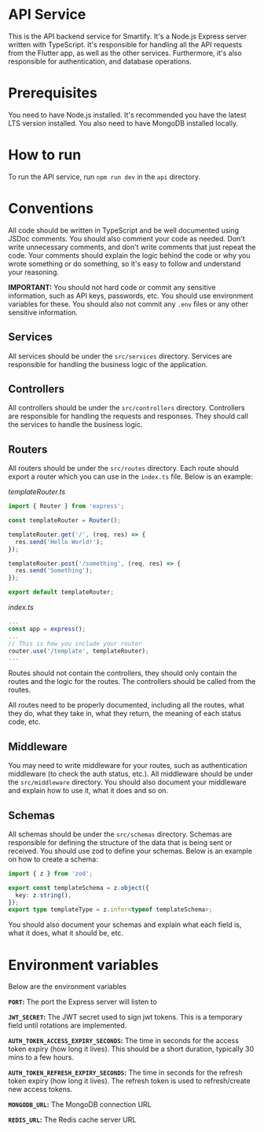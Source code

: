 # API Service

This is the API backend service for Smartify. It's a Node.js Express server written with TypeScript. It's responsible for handling all the API requests from the Flutter app, as well as the other services. Furthermore, it's also responsible for authentication, and database operations.

# Prerequisites

You need to have Node.js installed. It's recommended you have the latest LTS version installed. You also need to have MongoDB installed locally.

# How to run

To run the API service, run `npm run dev` in the `api` directory.

# Conventions

All code should be written in TypeScript and be well documented using JSDoc comments. You should also comment your code as needed. Don't write unnecessary comments, and don't write comments that just repeat the code. Your comments should explain the logic behind the code or why you wrote something or do something, so it's easy to follow and understand your reasoning.

**IMPORTANT:** You should not hard code or commit any sensitive information, such as API keys, passwords, etc. You should use environment variables for these. You should also not commit any `.env` files or any other sensitive information.

## Services

All services should be under the `src/services` directory. Services are responsible for handling the business logic of the application.

## Controllers

All controllers should be under the `src/controllers` directory. Controllers are responsible for handling the requests and responses. They should call the services to handle the business logic.

## Routers

All routers should be under the `src/routes` directory. Each route should export a router which you can use in the `index.ts` file. Below is an example:

_templateRouter.ts_

```typescript
import { Router } from 'express';

const templateRouter = Router();

templateRouter.get('/', (req, res) => {
  res.send('Hello World!');
});

templateRouter.post('/something', (req, res) => {
  res.send('Something');
});

export default templateRouter;
```

_index.ts_

```typescript
...
const app = express();
...
// This is how you include your router
router.use('/template', templateRouter);
...
```

Routes should not contain the controllers, they should only contain the routes and the logic for the routes. The controllers should be called from the routes.

All routes need to be properly documented, including all the routes, what they do, what they take in, what they return, the meaning of each status code, etc.

## Middleware

You may need to write middleware for your routes, such as authentication middleware (to check the auth status, etc.). All middleware should be under the `src/middleware` directory. You should also document your middleware and explain how to use it, what it does and so on.

## Schemas

All schemas should be under the `src/schemas` directory. Schemas are responsible for defining the structure of the data that is being sent or received. You should use zod to define your schemas. Below is an example on how to create a schema:

```typescript
import { z } from 'zod';

export const templateSchema = z.object({
  key: z.string(),
});
export type templateType = z.infer<typeof templateSchema>;
```

You should also document your schemas and explain what each field is, what it does, what it should be, etc.

# Environment variables

Below are the environment variables

**`PORT`:** The port the Express server will listen to

**`JWT_SECRET`:** The JWT secret used to sign jwt tokens. This is a temporary
field until rotations are implemented.

**`AUTH_TOKEN_ACCESS_EXPIRY_SECONDS`:** The time in seconds for the access token expiry (how long it lives). This should be a short duration, typically 30 mins to a few hours.

**`AUTH_TOKEN_REFRESH_EXPIRY_SECONDS`:** The time in seconds for the refresh token expiry (how long it lives). The refresh token is used to refresh/create new access tokens.

**`MONGODB_URL`:** The MongoDB connection URL

**`REDIS_URL`:** The Redis cache server URL
